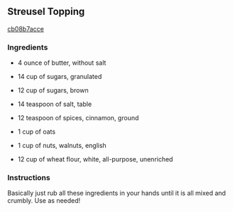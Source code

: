 ## Streusel Topping

[cb08b7acce](http://www.food.com/recipe/streusel-topping-474274)

### Ingredients

 - 4 ounce of butter, without salt

 - 14 cup of sugars, granulated

 - 12 cup of sugars, brown

 - 14 teaspoon of salt, table

 - 12 teaspoon of spices, cinnamon, ground

 - 1 cup of oats

 - 1 cup of nuts, walnuts, english

 - 12 cup of wheat flour, white, all-purpose, unenriched

### Instructions

Basically just rub all these ingredients in your hands until it is all mixed and crumbly. Use as needed!